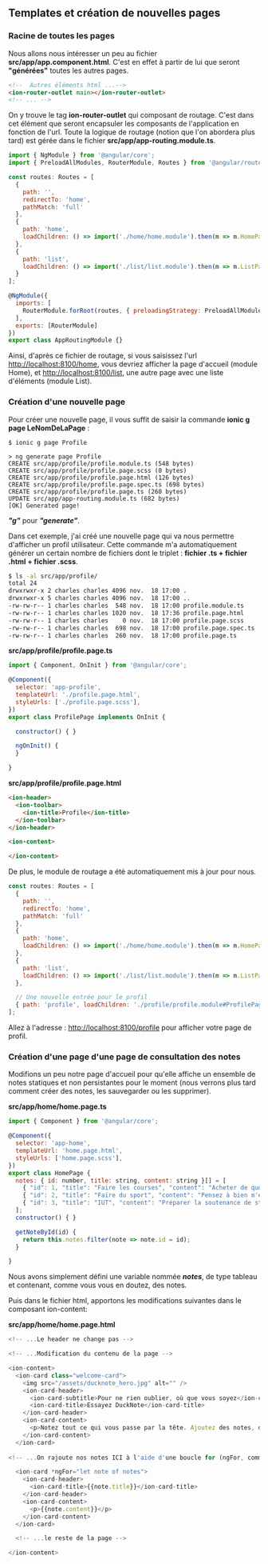 ## Templates et création de nouvelles pages

### Racine de toutes les pages

Nous allons nous intéresser un peu au fichier **src/app/app.component.html**. C'est en effet à partir de lui que seront **"générées"** toutes les autres pages.

```html
<!--  Autres éléments html ...-->
<ion-router-outlet main></ion-router-outlet>
<!-- ... -->
```

On y trouve le tag **ion-router-outlet** qui composant de routage. C'est dans cet élément que seront encapsuler les composants de l'application en fonction de l'url. Toute la logique de routage \(notion que l'on abordera plus tard\) est gérée dans le fichier **src/app/app-routing.module.ts**.

```javascript
import { NgModule } from '@angular/core';
import { PreloadAllModules, RouterModule, Routes } from '@angular/router';

const routes: Routes = [
  {
    path: '',
    redirectTo: 'home',
    pathMatch: 'full'
  },
  {
    path: 'home',
    loadChildren: () => import('./home/home.module').then(m => m.HomePageModule)
  },
  {
    path: 'list',
    loadChildren: () => import('./list/list.module').then(m => m.ListPageModule)
  }
];

@NgModule({
  imports: [
    RouterModule.forRoot(routes, { preloadingStrategy: PreloadAllModules })
  ],
  exports: [RouterModule]
})
export class AppRoutingModule {}
```

Ainsi, d'après ce fichier de routage, si vous saisissez l'url [http://localhost:8100/home](http://localhost:8100/home), vous devriez afficher la page d'accueil \(module Home\), et [http://localhost:8100/list](http://localhost:8100/list), une autre page avec une liste d'éléments \(module List\).

### Création d'une nouvelle page

Pour créer une nouvelle page, il vous suffit de saisir la commande **ionic g page LeNomDeLaPage**  :

```
$ ionic g page Profile

> ng generate page Profile
CREATE src/app/profile/profile.module.ts (548 bytes)
CREATE src/app/profile/profile.page.scss (0 bytes)
CREATE src/app/profile/profile.page.html (126 bytes)
CREATE src/app/profile/profile.page.spec.ts (698 bytes)
CREATE src/app/profile/profile.page.ts (260 bytes)
UPDATE src/app/app-routing.module.ts (682 bytes)
[OK] Generated page!
```

_**"g"**_ pour _**"generate"**_.

Dans cet exemple, j'ai créé une nouvelle page qui va nous permettre d'afficher un profil utilisateur. Cette commande m'a automatiquement générer un certain nombre de fichiers dont le triplet : **fichier .ts + fichier .html + fichier .scss**.

```bash
$ ls -al src/app/profile/
total 24
drwxrwxr-x 2 charles charles 4096 nov.  18 17:00 .
drwxrwxr-x 5 charles charles 4096 nov.  18 17:00 ..
-rw-rw-r-- 1 charles charles  548 nov.  18 17:00 profile.module.ts
-rw-rw-r-- 1 charles charles 1020 nov.  18 17:36 profile.page.html
-rw-rw-r-- 1 charles charles    0 nov.  18 17:00 profile.page.scss
-rw-rw-r-- 1 charles charles  698 nov.  18 17:00 profile.page.spec.ts
-rw-rw-r-- 1 charles charles  260 nov.  18 17:00 profile.page.ts
```

**src/app/profile/profile.page.ts**

```js
import { Component, OnInit } from '@angular/core';

@Component({
  selector: 'app-profile',
  templateUrl: './profile.page.html',
  styleUrls: ['./profile.page.scss'],
})
export class ProfilePage implements OnInit {

  constructor() { }

  ngOnInit() {
  }

}
```

**src/app/profile/profile.page.html**

```html
<ion-header>
  <ion-toolbar>
    <ion-title>Profile</ion-title>
  </ion-toolbar>
</ion-header>

<ion-content>

</ion-content>
```

De plus, le module de routage a été automatiquement mis à jour pour nous.

```javascript
const routes: Routes = [
  {
    path: '',
    redirectTo: 'home',
    pathMatch: 'full'
  },
  {
    path: 'home',
    loadChildren: () => import('./home/home.module').then(m => m.HomePageModule)
  },
  {
    path: 'list',
    loadChildren: () => import('./list/list.module').then(m => m.ListPageModule)
  },

  // Une nouvelle entrée pour le profil
  { path: 'profile', loadChildren: './profile/profile.module#ProfilePageModule' }
];
```

Allez à l'adresse : [http://localhost:8100/profile](http://localhost:8100/profile) pour afficher votre page de profil.

### Création d'une page d'une page de consultation des notes

Modifions un peu notre page d'accueil pour qu'elle affiche un ensemble de notes statiques et non persistantes pour le moment \(nous verrons plus tard comment créer des notes, les sauvegarder ou les supprimer\).

**src/app/home/home.page.ts**

```js
import { Component } from '@angular/core';

@Component({
  selector: 'app-home',
  templateUrl: 'home.page.html',
  styleUrls: ['home.page.scss'],
})
export class HomePage {
  notes: { id: number, title: string, content: string }[] = [
    { "id": 1, "title": "Faire les courses", "content": "Acheter de quoi faire une bonne raclette. Diversifier les types de fromages." },
    { "id": 2, "title": "Faire du sport", "content": "Pensez à bien m'étirer avant de commencer, pour éviter toute courbature ou fracture." },
    { "id": 3, "title": "IUT", "content": "Préparer la soutenance de stage et contacter mon tuteur." }
  ];
  constructor() { }

  getNoteById(id) {
    return this.notes.filter(note => note.id = id);
  }

}

```

Nous avons simplement défini une variable nommée _**notes**_, de type tableau et contenant, comme vous vous en doutez, des notes.

Puis dans le fichier html, apportons les modifications suivantes dans le composant ion-content:

**src/app/home/home.page.html**

```js
<!-- ...Le header ne change pas -->

<!-- ...Modification du contenu de la page -->

<ion-content>
  <ion-card class="welcome-card">
    <img src="/assets/ducknote_hero.jpg" alt="" />
    <ion-card-header>
      <ion-card-subtitle>Pour ne rien oublier, où que vous soyez</ion-card-subtitle>
      <ion-card-title>Essayez DuckNote</ion-card-title>
    </ion-card-header>
    <ion-card-content>
      <p>Notez tout ce qui vous passe par la tête. Ajoutez des notes, des listes, des photos et des contenus audio.</p>
    </ion-card-content>
  </ion-card>
  
<!-- ...On rajoute nos notes ICI à l'aide d'une boucle for (ngFor, comme aNGular For) -->

  <ion-card *ngFor="let note of notes">
    <ion-card-header>
      <ion-card-title>{{note.title}}</ion-card-title>
    </ion-card-header>
    <ion-card-content>
      <p>{{note.content}}</p>
    </ion-card-content>
  </ion-card>

  <!-- ...le reste de la page -->

</ion-content>

```









